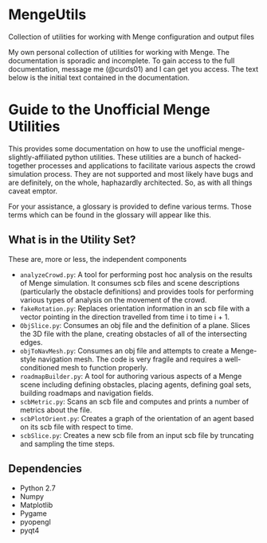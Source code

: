 # MengeUtils
Collection of utilities for working with Menge configuration and output files

My own personal collection of utilities for working with Menge. The documentation is sporadic and incomplete. 
To gain access to the full documentation, message me (@curds01) and I can get you access.  The text below is the
initial text contained in the documentation.


# Guide to the Unofficial Menge Utilities
 
This provides some documentation on how to use the unofficial menge-slightly-affiliated python utilities.  These utilities 
are a bunch of hacked-together processes and applications to facilitate various aspects the crowd simulation process.  They 
are not supported and most likely have bugs and are definitely, on the whole, haphazardly architected.  So, as with all 
things caveat emptor.
 
For your assistance, a glossary is provided to define various terms.  Those terms which can be found in the glossary will 
appear like this.
 
## What is in the Utility Set?
These are, more or less, the independent components
  - `analyzeCrowd.py`: A tool for performing post hoc analysis on the results of Menge simulation.  It consumes scb files
  and scene descriptions (particularly the obstacle definitions) and provides tools for performing various types of 
  analysis on the movement of the crowd.
  - `fakeRotation.py`: Replaces orientation information in an scb file with a vector pointing in the direction travelled 
  from time i to time i + 1.
  - `ObjSlice.py`: Consumes an obj file and the definition of a plane.  Slices the 3D file with the plane, creating 
  obstacles of all of the intersecting edges.
  - `objToNavMesh.py`: Consumes an obj file and attempts to create a Menge-style navigation mesh.  The code is very 
  fragile and requires a well-conditioned mesh to function properly.
  - `roadmapBuilder.py`: A tool for authoring various aspects of a Menge scene including defining obstacles, placing 
  agents, defining goal sets, building roadmaps and navigation fields.
  - `scbMetric.py`: Scans an scb file and computes and prints a number of metrics about the file.
  - `scbPlotOrient.py`: Creates a graph of the orientation of an agent based on its scb file with respect to time.
  - `scbSlice.py`: Creates a new scb file from an input scb file by truncating and sampling the time steps.

## Dependencies
  - Python 2.7
  - Numpy
  - Matplotlib
  - Pygame
  - pyopengl
  - pyqt4

